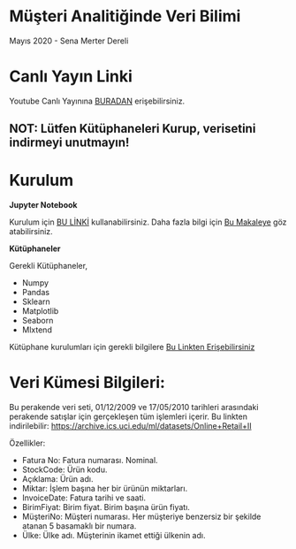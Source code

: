# Müşteri Analitiğinde Veri Bilimi

Mayıs 2020 - Sena Merter Dereli

# Canlı Yayın Linki

Youtube Canlı Yayınına [BURADAN](https://www.youtube.com/watch?v=DowbzgtH0-0) erişebilirsiniz.

## NOT: Lütfen Kütüphaneleri Kurup, verisetini indirmeyi unutmayın!

# Kurulum

**Jupyter Notebook**

Kurulum için [BU LİNKİ](https://repo.anaconda.com/archive/Anaconda3-2019.07-Windows-x86_64.exe) kullanabilirsiniz. Daha fazla bilgi için [Bu Makaleye](http://www.veridefteri.com/2017/10/30/jupyter-notebook-nedir-2/) göz atabilirsiniz.

**Kütüphaneler**

Gerekli Kütüphaneler, 
- Numpy
- Pandas
- Sklearn
- Matplotlib
- Seaborn 
- Mlxtend

Kütüphane kurulumları için gerekli bilgilere [Bu Linkten Erişebilirsiniz](https://packaging.python.org/tutorials/installing-packages/)

# Veri Kümesi Bilgileri:
Bu perakende veri seti, 01/12/2009 ve 17/05/2010 tarihleri ​​arasındaki perakende satışlar için gerçekleşen tüm işlemleri içerir. Bu linkten indirilebilir: https://archive.ics.uci.edu/ml/datasets/Online+Retail+II

Özellikler:
- Fatura No: Fatura numarası. Nominal.
- StockCode: Ürün kodu. 
- Açıklama: Ürün adı. 
- Miktar: İşlem başına her bir ürünün miktarları. 
- InvoiceDate: Fatura tarihi ve saati. 
- BirimFiyat: Birim fiyat. Birim başına ürün fiyatı.
- MüşteriNo: Müşteri numarası. Her müşteriye benzersiz bir şekilde atanan 5 basamaklı bir numara.
- Ülke: Ülke adı. Müşterinin ikamet ettiği ülkenin adı.
